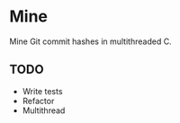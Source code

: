 # Mine

Mine Git commit hashes in multithreaded C.

## TODO

- Write tests
- Refactor
- Multithread
